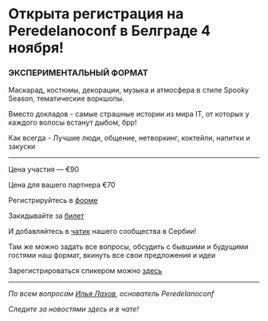 # Открыта регистрация на **Peredelanoconf** в Белграде 4 ноября! 

### ЭКСПЕРИМЕНТАЛЬНЫЙ ФОРМАТ

Маскарад, костюмы, декорации, музыка и атмосфера в стиле Spooky Season,
тематические воркшопы.

Вместо докладов - самые страшные истории из мира IT, от которых у каждого волосы встанут дыбом, брр!

Как всегда - Лучшие люди, общение, нетворкинг, коктейли, напитки и закуски

---

Цена участия — €90

Цена для вашего партнера €70

Регистрируйтесь в [форме](https://docs.google.com/forms/d/1sEO58R0-ioI8dJP2hwIJ8R9dgcPL1ja6EX-t8mVV7ss)

Закидывайте за [билет](/./guides/how-to-pay.md)

И добавляйтесь в [чатик]( https://t.me/peredelanoconfbelgrade) нашего сообщества в Сербии! 

Там же можно задать все вопросы, обсудить с бывшими и будущими гостями наш формат, вкинуть все свои предложения и идеи

Зарегистрироваться спикером можно [здесь](/./guides/tech-speech.md)

---

_По всем вопросам [Илья Лахов](https://t.me/ilakhov), основатель Peredelanoconf_

_Следите за новостями здесь и в чате!_
